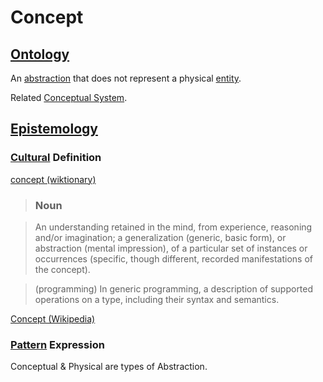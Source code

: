 # Concept

## [Ontology](./ontology.md)

An [abstraction](./abstraction.md) that does not represent a physical [entity](./entity.md).

Related [Conceptual System](./conceptual-system.md).

## [Epistemology](./epistemology.md)

### [Cultural](./culture.md) Definition

<a href="http://en.wiktionary.org/wiki/concept" target="_blank">concept (wiktionary)</a>

> ### Noun

> An understanding retained in the mind, from experience, reasoning and/or imagination; a generalization (generic, basic form), or abstraction (mental impression), of a particular set of instances or occurrences (specific, though different, recorded manifestations of the concept).

> (programming) In generic programming, a description of supported operations on a type, including their syntax and semantics.

<a href="https://en.wikipedia.org/wiki/Concept" target="_blank">Concept (Wikipedia)</a>

### [Pattern](./pattern.md) Expression

Conceptual & Physical are types of Abstraction.
